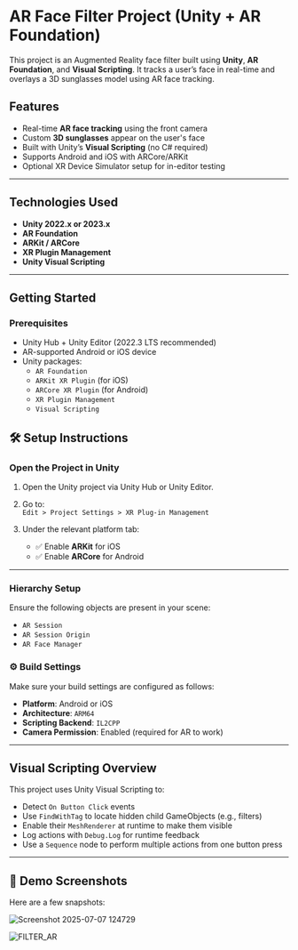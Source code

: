 #  AR Face Filter Project (Unity + AR Foundation)

This project is an Augmented Reality face filter built using **Unity**, **AR Foundation**, and **Visual Scripting**. It tracks a user’s face in real-time and overlays a 3D sunglasses model using AR face tracking.

##  Features

- Real-time **AR face tracking** using the front camera
- Custom **3D sunglasses** appear on the user's face
- Built with Unity’s **Visual Scripting** (no C# required)
- Supports Android and iOS with ARCore/ARKit
- Optional XR Device Simulator setup for in-editor testing

---

##  Technologies Used

- **Unity 2022.x or 2023.x**
- **AR Foundation**
- **ARKit / ARCore**
- **XR Plugin Management**
- **Unity Visual Scripting**

---

##  Getting Started

### Prerequisites

- Unity Hub + Unity Editor (2022.3 LTS recommended)
- AR-supported Android or iOS device
- Unity packages:
  - `AR Foundation`
  - `ARKit XR Plugin` (for iOS)
  - `ARCore XR Plugin` (for Android)
  - `XR Plugin Management`
  - `Visual Scripting`

## 🛠 Setup Instructions

###  Open the Project in Unity

1. Open the Unity project via Unity Hub or Unity Editor.

2. Go to:  
   `Edit > Project Settings > XR Plug-in Management`

3. Under the relevant platform tab:
   - ✅ Enable **ARKit** for iOS  
   - ✅ Enable **ARCore** for Android

---

###  Hierarchy Setup

Ensure the following objects are present in your scene:

- `AR Session`
- `AR Session Origin`
- `AR Face Manager`

### ⚙️ Build Settings

Make sure your build settings are configured as follows:

- **Platform**: Android or iOS
- **Architecture**: `ARM64`
- **Scripting Backend**: `IL2CPP`
- **Camera Permission**: Enabled (required for AR to work)

---

##  Visual Scripting Overview

This project uses Unity Visual Scripting to:

-  Detect `On Button Click` events
-  Use `FindWithTag` to locate hidden child GameObjects (e.g., filters)
-  Enable their `MeshRenderer` at runtime to make them visible
-  Log actions with `Debug.Log` for runtime feedback
-  Use a `Sequence` node to perform multiple actions from one button press

---

## 📱 Demo Screenshots

Here are a few snapshots:

![Screenshot 2025-07-07 124729](https://github.com/user-attachments/assets/3508d3b9-2a01-4541-8cf9-a692edfeed92)

![FILTER_AR](https://github.com/user-attachments/assets/ead20f05-856e-49c0-97b2-11c19892701a)

